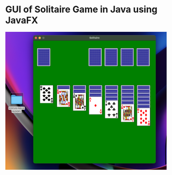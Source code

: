 # GUI of Solitaire Game in Java using JavaFX


![Solitaire GUI](https://github.com/28anmol/Solitaire-Game-GUI/blob/main/Solitaire.png)
